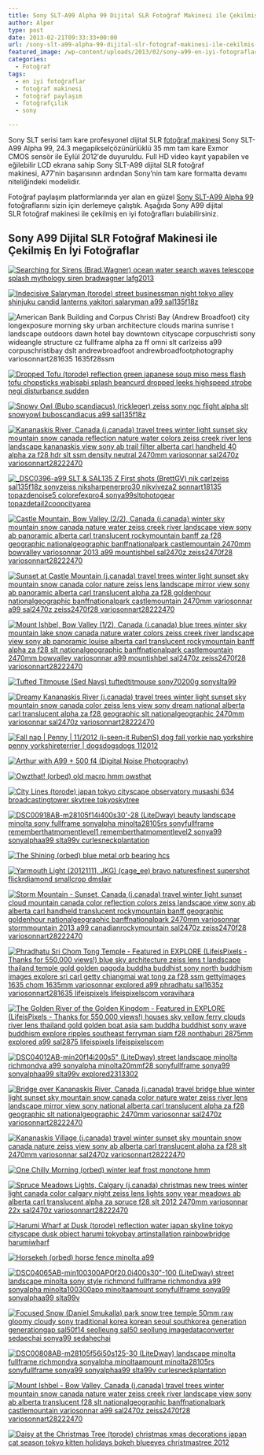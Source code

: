 ```yaml
---
title: Sony SLT-A99 Alpha 99 Dijital SLR Fotoğraf Makinesi ile Çekilmiş En İyi Fotoğraflar
author: Alper
type: post
date: 2013-02-21T09:33:33+00:00
url: /sony-slt-a99-alpha-99-dijital-slr-fotograf-makinesi-ile-cekilmis-en-iyi-fotograflar/
featured_image: /wp-content/uploads/2013/02/sony-a99-en-iyi-fotograflar-100x100.jpg
categories:
  - Fotoğraf
tags:
  - en iyi fotoğraflar
  - fotoğraf makinesi
  - fotoğraf paylaşım
  - fotoğrafçılık
  - sony

---
```

Sony SLT serisi tam kare profesyonel dijital SLR [fotoğraf makinesi][1] Sony SLT-A99 Alpha 99, 24.3 megapikselçözünürlüklü 35 mm tam kare Exmor CMOS sensör ile Eylül 2012′de duyuruldu. Full HD video kayıt yapabilen ve eğilebilir LCD ekrana sahip Sony SLT-A99 dijital SLR fotoğraf makinesi, A77′nin başarısının ardından Sony’nin tam kare formatta devamı niteliğindeki modelidir.

Fotoğraf paylaşım platformlarında yer alan en güzel [Sony SLT-A99 Alpha 99][2] fotoğraflarını sizin için derlemeye çalıştık. Aşağıda Sony A99 dijital SLR fotoğraf makinesi ile çekilmiş en iyi fotoğrafları bulabilirsiniz.

## Sony A99 Dijital SLR Fotoğraf Makinesi ile Çekilmiş En İyi Fotoğraflar

[![Searching for Sirens (Brad.Wagner) ocean water search waves telescope splash mythology siren bradwagner lafg2013][3]][4]

[![Indecisive Salaryman (torode) street businessman night tokyo alley shinjuku candid lanterns yakitori salaryman a99 sal135f18z][5]][6]

![American Bank Building and Corpus Christi Bay (Andrew Broadfoot) city longexposure morning sky urban architecture clouds marina sunrise t landscape outdoors dawn hotel bay downtown cityscape corpuschristi sony wideangle structure cz fullframe alpha za ff omni slt carlzeiss a99 corpuschristibay dslt andrewbroadfoot andrewbroadfootphotography variosonnart281635 1635f28ssm][7] 

[![Dropped Tofu (torode) reflection green japanese soup miso mess flash tofu chopsticks wabisabi splash beancurd dropped leeks highspeed strobe negi disturbance sudden][8]][9]

[![Snowy Owl (Bubo scandiacus) (rickleger) zeiss sony ngc flight alpha slt snowyowl buboscandiacus a99 sal135f18z][10]][11]

[![Kananaskis River, Canada (j.canada) travel trees winter light sunset sky mountain snow canada reflection nature water colors zeiss creek river lens landscape kananaskis view sony ab trail filter alberta carl handheld 40 alpha za f28 hdr slt ssm density neutral 2470mm variosonnar sal2470z variosonnart28222470][12]][13]

[![_DSC0396-a99 SLT & SAL135 Z First shots (BrettGV) nik carlzeiss sal135f18z sonyzeiss niksharpenerpro30 nikviveza2 sonnart18135 topazdenoise5 colorefexpro4 sonya99sltphotogear topazdetail2coopcityarea][14]][15]

[![Castle Mountain, Bow Valley (2/2), Canada (j.canada) winter sky mountain snow canada nature water zeiss creek river landscape view sony ab panoramic alberta carl translucent rockymountain banff za f28 geographic nationalgeographic banffnationalpark castlemountain 2470mm bowvalley variosonnar 2013 a99 mountishbel sal2470z zeiss2470f28 variosonnart28222470][16]][17]

[![Sunset at Castle Mountain (j.canada) travel trees winter light sunset sky mountain snow canada color nature zeiss lens landscape mirror view sony ab panoramic alberta carl translucent alpha za f28 goldenhour nationalgeographic banffnationalpark castlemountain 2470mm variosonnar a99 sal2470z zeiss2470f28 variosonnart28222470][18]][19]

[![Mount Ishbel, Bow Valley (1/2), Canada (j.canada) blue trees winter sky mountain lake snow canada nature water colors zeiss creek river landscape view sony ab panoramic louise alberta carl translucent rockymountain banff alpha za f28 slt nationalgeographic banffnationalpark castlemountain 2470mm bowvalley variosonnar a99 mountishbel sal2470z zeiss2470f28 variosonnart28222470][20]][21]

[![Tufted Titmouse (Sed Navs) tuftedtitmouse sony70200g sonyslta99][22]][23]

[![Dreamy Kananaskis River (j.canada) travel trees winter light sunset sky mountain snow canada color zeiss lens view sony dream national alberta carl translucent alpha za f28 geographic slt nationalgeographic 2470mm variosonnar sal2470z variosonnart28222470][24]][25]

[![Fall nap | Penny | 11/2012 (i-seen-it RubenS) dog fall yorkie nap yorkshire penny yorkshireterrier | dogsdogsdogs 112012][26]][27]

[![Arthur with A99 + 500 f4 (Digital Noise Photography) ][28]][29]

[![Owzthat! (orbed) old macro hmm owsthat][30]][31]

[![City Lines (torode) japan tokyo cityscape observatory  musashi  634  broadcastingtower skytree tokyoskytree ][32]][33]

[![DSC00918AB-m28105f14i400s30'-28 (LiteDway) beauty landscape minolta sony fullframe sonyalpha minolta28105rs sonyfullframe rememberthatmomentlevel1 rememberthatmomentlevel2 sonya99 sonyalphaa99 slta99v curlesneckplantation][34]][35]

[![The Shining (orbed) blue metal orb bearing hcs][36]][37]

[![Yarmouth Light (20121111, JKG) (cage_ee) bravo naturesfinest supershot flickrdiamond smallcrop dmslair][38]][39]

[![Storm Mountain - Sunset, Canada (j.canada) travel winter light sunset cloud mountain canada color reflection colors zeiss landscape view sony ab alberta carl handheld translucent rockymountain banff geographic goldenhour nationalgeographic banffnationalpark 2470mm variosonnar stormmountain 2013 a99 canadianrockymountain sal2470z zeiss2470f28 variosonnart28222470][40]][41]

[![Phradhatu Sri Chom Tong Temple - Featured in EXPLORE (LifeisPixels - Thanks for 550,000 views!) blue sky architecture zeiss lens t landscape thailand temple gold golden pagoda buddha buddhist sony north buddhism images explore sri carl getty chiangmai wat tong za f28 ssm gettyimages 1635 chom 1635mm variosonnar  explored  a99 phradhatu  sal1635z variosonnart281635 lifeispixels lifeispixelscom  voravihara ][42]][43]

[![The Golden River of the Golden Kingdom - Featured in EXPLORE (LifeisPixels - Thanks for 550,000 views!) houses sky yellow ferry clouds river lens thailand gold golden boat asia sam buddha buddhist sony wave buddhism explore ripples southeast ferryman siam f28 nonthaburi 2875mm explored a99  sal2875 lifeispixels lifeispixelscom][44]][45]

[![DSC04012AB-min20f14i200s5&quot; (LiteDway) street landscape minolta richmondva a99 sonyalpha minolta20mmf28 sonyfullframe sonya99 sonyalphaa99 slta99v explored2313302][46]][47]

[![Bridge over Kananaskis River, Canada (j.canada) travel bridge blue winter light sunset sky mountain snow canada color nature water zeiss river lens landscape mirror view sony national alberta carl translucent alpha za f28 geographic slt nationalgeographic 2470mm variosonnar sal2470z variosonnart28222470][48]][49]

[![Kananaskis Village (j.canada) travel winter sunset sky mountain snow canada nature zeiss view sony ab alberta carl translucent alpha za f28 slt 2470mm variosonnar sal2470z variosonnart28222470][50]][51]

[![One Chilly Morning (orbed) winter leaf frost monotone hmm][52]][53]

[![Spruce Meadows Lights, Calgary (j.canada) christmas new trees winter light canada color calgary night zeiss lens lights sony year meadows ab alberta carl translucent alpha za spruce f28 slt 2012 2470mm variosonnar 22x sal2470z variosonnart28222470][54]][55]

[![Harumi Wharf at Dusk (torode) reflection water japan skyline tokyo cityscape dusk object   harumi tokyobay artinstallation rainbowbridge    harumiwharf][56]][57]

[![Horsekeh (orbed) horse fence minolta a99][58]][59]

[![DSC04065AB-min100300APOf20.0i400s30&quot;-100 (LiteDway) street landscape minolta sony style richmond fullframe richmondva a99 sonyalpha minolta100300apo minoltaamount sonyfullframe sonya99 sonyalphaa99 slta99v][60]][61]

[![Focused Snow (Daniel Smukalla) park snow tree temple 50mm raw gloomy cloudy sony traditional korea korean seoul southkorea generation generationgap  sal50f14 seolleung  sal50 seollung  imagedataconverter  sedaechai sonya99 sedahechai][62]][63]

[![DSC00808AB-m28105f56i50s125-30 (LiteDway) landscape minolta fullframe richmondva sonyalpha minoltaamount minolta28105rs sonyfullframe sonya99 sonyalphaa99 slta99v curlesneckplantation][64]][65]

[![Mount Ishbel - Bow Valley, Canada (j.canada) travel trees winter mountain snow canada nature water zeiss creek river landscape view sony ab alberta translucent f28 slt nationalgeographic banffnationalpark castlemountain variosonnar a99 sal2470z zeiss2470f28 variosonnart28222470][66]][67]

[![Daisy at the Christmas Tree (torode) christmas xmas decorations japan cat season tokyo kitten holidays bokeh blueeyes christmastree  2012 ][68]][69]

 [1]: https://www.murekkep.org/kamera "fotoğraf makinesi"
 [2]: https://www.murekkep.org/kamera/sony/slt-a99 "sony slt-a99 alpha 99"
 [3]: https://farm9.static.flickr.com/8494/8368668459_c54663b9b7.jpg "Searching for Sirens (Brad.Wagner) ocean water search waves telescope splash mythology siren bradwagner lafg2013"
 [4]: https://www.flickr.com/photos/63848420@N08/8368668459
 [5]: https://farm9.static.flickr.com/8464/8126680213_a64d2d7d8f.jpg "Indecisive Salaryman (torode) street businessman night tokyo alley shinjuku candid lanterns yakitori salaryman a99 sal135f18z"
 [6]: https://www.flickr.com/photos/37115478@N05/8126680213
 [7]: https://farm9.static.flickr.com/8366/8442286303_e631afb4fd.jpg "American Bank Building and Corpus Christi Bay (Andrew Broadfoot) city longexposure morning sky urban architecture clouds marina sunrise t landscape outdoors dawn hotel bay downtown cityscape corpuschristi sony wideangle structure cz fullframe alpha za ff omni slt carlzeiss a99 corpuschristibay dslt andrewbroadfoot andrewbroadfootphotography variosonnart281635 1635f28ssm"
 [8]: https://farm9.static.flickr.com/8495/8281424300_9d04943bda.jpg "Dropped Tofu (torode) reflection green japanese soup miso mess flash tofu chopsticks wabisabi splash beancurd dropped leeks highspeed strobe negi disturbance sudden"
 [9]: https://www.flickr.com/photos/37115478@N05/8281424300
 [10]: https://farm9.static.flickr.com/8481/8245033111_8d5fc50f76.jpg "Snowy Owl (Bubo scandiacus) (rickleger) zeiss sony ngc flight alpha slt snowyowl buboscandiacus a99 sal135f18z"
 [11]: https://www.flickr.com/photos/55271612@N03/8245033111
 [12]: https://farm9.static.flickr.com/8078/8341406854_9c7dbec4a9.jpg "Kananaskis River, Canada (j.canada) travel trees winter light sunset sky mountain snow canada reflection nature water colors zeiss creek river lens landscape kananaskis view sony ab trail filter alberta carl handheld 40 alpha za f28 hdr slt ssm density neutral 2470mm variosonnar sal2470z variosonnart28222470"
 [13]: https://www.flickr.com/photos/63230016@N03/8341406854
 [14]: https://farm9.static.flickr.com/8061/8171338001_ba285879d9.jpg "_DSC0396-a99 SLT &amp; SAL135 Z First shots (BrettGV) nik carlzeiss sal135f18z sonyzeiss niksharpenerpro30 nikviveza2 sonnart18135 topazdenoise5 colorefexpro4 sonya99sltphotogear topazdetail2coopcityarea"
 [15]: https://www.flickr.com/photos/41088117@N03/8171338001
 [16]: https://farm9.static.flickr.com/8354/8437435506_da882ee590.jpg "Castle Mountain, Bow Valley (2/2), Canada (j.canada) winter sky mountain snow canada nature water zeiss creek river landscape view sony ab panoramic alberta carl translucent rockymountain banff za f28 geographic nationalgeographic banffnationalpark castlemountain 2470mm bowvalley variosonnar 2013 a99 mountishbel sal2470z zeiss2470f28 variosonnart28222470"
 [17]: https://www.flickr.com/photos/63230016@N03/8437435506
 [18]: https://farm9.static.flickr.com/8183/8397441506_ec5937418c.jpg "Sunset at Castle Mountain (j.canada) travel trees winter light sunset sky mountain snow canada color nature zeiss lens landscape mirror view sony ab panoramic alberta carl translucent alpha za f28 goldenhour nationalgeographic banffnationalpark castlemountain 2470mm variosonnar a99 sal2470z zeiss2470f28 variosonnart28222470"
 [19]: https://www.flickr.com/photos/63230016@N03/8397441506
 [20]: https://farm9.static.flickr.com/8195/8425181695_076f1ce9b0.jpg "Mount Ishbel, Bow Valley (1/2), Canada (j.canada) blue trees winter sky mountain lake snow canada nature water colors zeiss creek river landscape view sony ab panoramic louise alberta carl translucent rockymountain banff alpha za f28 slt nationalgeographic banffnationalpark castlemountain 2470mm bowvalley variosonnar a99 mountishbel sal2470z zeiss2470f28 variosonnart28222470"
 [21]: https://www.flickr.com/photos/63230016@N03/8425181695
 [22]: https://farm9.static.flickr.com/8499/8252812617_4e0360c20d.jpg "Tufted Titmouse (Sed Navs) tuftedtitmouse sony70200g sonyslta99"
 [23]: https://www.flickr.com/photos/34020183@N03/8252812617
 [24]: https://farm9.static.flickr.com/8214/8365017015_a67e991ac2.jpg "Dreamy Kananaskis River (j.canada) travel trees winter light sunset sky mountain snow canada color zeiss lens view sony dream national alberta carl translucent alpha za f28 geographic slt nationalgeographic 2470mm variosonnar sal2470z variosonnart28222470"
 [25]: https://www.flickr.com/photos/63230016@N03/8365017015
 [26]: https://farm9.static.flickr.com/8482/8190762426_47e06e58f1.jpg "Fall nap | Penny | 11/2012 (i-seen-it RubenS) dog fall yorkie nap yorkshire penny yorkshireterrier | dogsdogsdogs 112012"
 [27]: https://www.flickr.com/photos/12381123@N06/8190762426
 [28]: https://farm8.static.flickr.com/7106/8159383530_a715fc8d2a.jpg "Arthur with A99 + 500 f4 (Digital Noise Photography) "
 [29]: https://www.flickr.com/photos/31060196@N05/8159383530
 [30]: https://farm9.static.flickr.com/8214/8325367463_e000b56abc.jpg "Owzthat! (orbed) old macro hmm owsthat"
 [31]: https://www.flickr.com/photos/16137863@N00/8325367463
 [32]: https://farm8.static.flickr.com/7123/8157750271_30b2662468.jpg "City Lines (torode) japan tokyo cityscape observatory  musashi  634  broadcastingtower skytree tokyoskytree "
 [33]: https://www.flickr.com/photos/37115478@N05/8157750271
 [34]: https://farm9.static.flickr.com/8200/8240283502_d991821aeb.jpg "DSC00918AB-m28105f14i400s30'-28 (LiteDway) beauty landscape minolta sony fullframe sonyalpha minolta28105rs sonyfullframe rememberthatmomentlevel1 rememberthatmomentlevel2 sonya99 sonyalphaa99 slta99v curlesneckplantation"
 [35]: https://www.flickr.com/photos/40633076@N05/8240283502
 [36]: https://farm9.static.flickr.com/8059/8232584504_a6903f9bbd.jpg "The Shining (orbed) blue metal orb bearing hcs"
 [37]: https://www.flickr.com/photos/16137863@N00/8232584504
 [38]: https://farm9.static.flickr.com/8482/8209917518_a4fd5985e2.jpg "Yarmouth Light (20121111, JKG) (cage_ee) bravo naturesfinest supershot flickrdiamond smallcrop dmslair"
 [39]: https://www.flickr.com/photos/26098253@N00/8209917518
 [40]: https://farm9.static.flickr.com/8082/8449928034_14d6db548b.jpg "Storm Mountain - Sunset, Canada (j.canada) travel winter light sunset cloud mountain canada color reflection colors zeiss landscape view sony ab alberta carl handheld translucent rockymountain banff geographic goldenhour nationalgeographic banffnationalpark 2470mm variosonnar stormmountain 2013 a99 canadianrockymountain sal2470z zeiss2470f28 variosonnart28222470"
 [41]: https://www.flickr.com/photos/63230016@N03/8449928034
 [42]: https://farm9.static.flickr.com/8482/8237032393_5740f20c35.jpg "Phradhatu Sri Chom Tong Temple - Featured in EXPLORE (LifeisPixels - Thanks for 550,000 views!) blue sky architecture zeiss lens t landscape thailand temple gold golden pagoda buddha buddhist sony north buddhism images explore sri carl getty chiangmai wat tong za f28 ssm gettyimages 1635 chom 1635mm variosonnar  explored  a99 phradhatu  sal1635z variosonnart281635 lifeispixels lifeispixelscom  voravihara "
 [43]: https://www.flickr.com/photos/63755027@N03/8237032393
 [44]: https://farm9.static.flickr.com/8342/8178876511_f413cf8f82.jpg "The Golden River of the Golden Kingdom - Featured in EXPLORE (LifeisPixels - Thanks for 550,000 views!) houses sky yellow ferry clouds river lens thailand gold golden boat asia sam buddha buddhist sony wave buddhism explore ripples southeast ferryman siam f28 nonthaburi 2875mm explored a99  sal2875 lifeispixels lifeispixelscom"
 [45]: https://www.flickr.com/photos/63755027@N03/8178876511
 [46]: https://farm9.static.flickr.com/8358/8443023901_5d48be83eb.jpg "DSC04012AB-min20f14i200s5&quot; (LiteDway) street landscape minolta richmondva a99 sonyalpha minolta20mmf28 sonyfullframe sonya99 sonyalphaa99 slta99v explored2313302"
 [47]: https://www.flickr.com/photos/40633076@N05/8443023901
 [48]: https://farm9.static.flickr.com/8098/8372546506_0ccc6d04fd.jpg "Bridge over Kananaskis River, Canada (j.canada) travel bridge blue winter light sunset sky mountain snow canada color nature water zeiss river lens landscape mirror view sony national alberta carl translucent alpha za f28 geographic slt nationalgeographic 2470mm variosonnar sal2470z variosonnart28222470"
 [49]: https://www.flickr.com/photos/63230016@N03/8372546506
 [50]: https://farm9.static.flickr.com/8081/8340347145_c6a874097d.jpg "Kananaskis Village (j.canada) travel winter sunset sky mountain snow canada nature zeiss view sony ab alberta carl translucent alpha za f28 slt 2470mm variosonnar sal2470z variosonnart28222470"
 [51]: https://www.flickr.com/photos/63230016@N03/8340347145
 [52]: https://farm9.static.flickr.com/8492/8277472892_d07d14571f.jpg "One Chilly Morning (orbed) winter leaf frost monotone hmm"
 [53]: https://www.flickr.com/photos/16137863@N00/8277472892
 [54]: https://farm9.static.flickr.com/8096/8353069478_132c924a36.jpg "Spruce Meadows Lights, Calgary (j.canada) christmas new trees winter light canada color calgary night zeiss lens lights sony year meadows ab alberta carl translucent alpha za spruce f28 slt 2012 2470mm variosonnar 22x sal2470z variosonnart28222470"
 [55]: https://www.flickr.com/photos/63230016@N03/8353069478
 [56]: https://farm9.static.flickr.com/8496/8303815666_677f1220e6.jpg "Harumi Wharf at Dusk (torode) reflection water japan skyline tokyo cityscape dusk object   harumi tokyobay artinstallation rainbowbridge    harumiwharf"
 [57]: https://www.flickr.com/photos/37115478@N05/8303815666
 [58]: https://farm9.static.flickr.com/8338/8268802115_d3a39840e7.jpg "Horsekeh (orbed) horse fence minolta a99"
 [59]: https://www.flickr.com/photos/16137863@N00/8268802115
 [60]: https://farm9.static.flickr.com/8185/8393395989_b5a1ed728b.jpg "DSC04065AB-min100300APOf20.0i400s30&quot;-100 (LiteDway) street landscape minolta sony style richmond fullframe richmondva a99 sonyalpha minolta100300apo minoltaamount sonyfullframe sonya99 sonyalphaa99 slta99v"
 [61]: https://www.flickr.com/photos/40633076@N05/8393395989
 [62]: https://farm9.static.flickr.com/8214/8254356102_10d391e15e.jpg "Focused Snow (Daniel Smukalla) park snow tree temple 50mm raw gloomy cloudy sony traditional korea korean seoul southkorea generation generationgap  sal50f14 seolleung  sal50 seollung  imagedataconverter  sedaechai sonya99 sedahechai"
 [63]: https://www.flickr.com/photos/55571971@N07/8254356102
 [64]: https://farm9.static.flickr.com/8062/8239676993_d80143c903.jpg "DSC00808AB-m28105f56i50s125-30 (LiteDway) landscape minolta fullframe richmondva sonyalpha minoltaamount minolta28105rs sonyfullframe sonya99 sonyalphaa99 slta99v curlesneckplantation"
 [65]: https://www.flickr.com/photos/40633076@N05/8239676993
 [66]: https://farm9.static.flickr.com/8220/8397529970_f89c6a7ab4.jpg "Mount Ishbel - Bow Valley, Canada (j.canada) travel trees winter mountain snow canada nature water zeiss creek river landscape view sony ab alberta translucent f28 slt nationalgeographic banffnationalpark castlemountain variosonnar a99 sal2470z zeiss2470f28 variosonnart28222470"
 [67]: https://www.flickr.com/photos/63230016@N03/8397529970
 [68]: https://farm9.static.flickr.com/8214/8269029767_4815bcedd1.jpg "Daisy at the Christmas Tree (torode) christmas xmas decorations japan cat season tokyo kitten holidays bokeh blueeyes christmastree  2012 "
 [69]: https://www.flickr.com/photos/37115478@N05/8269029767